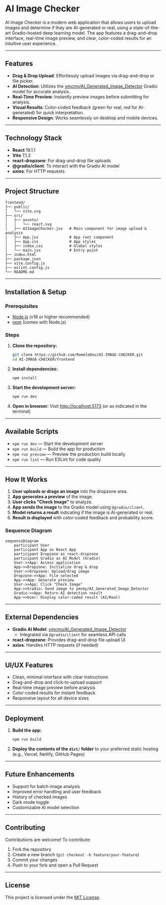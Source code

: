# AI Image Checker

AI Image Checker is a modern web application that allows users to upload images and determine if they are AI-generated or real, using a state-of-the-art Gradio-hosted deep learning model. The app features a drag-and-drop interface, real-time image preview, and clear, color-coded results for an intuitive user experience.

---

## Features

- **Drag & Drop Upload**: Effortlessly upload images via drag-and-drop or file picker.
- **AI Detection**: Utilizes the [ymcmy/AI_Generated_Image_Detector](https://huggingface.co/spaces/ymcmy/AI_Generated_Image_Detector) Gradio model for accurate analysis.
- **Real-Time Preview**: Instantly preview images before submitting for analysis.
- **Visual Results**: Color-coded feedback (green for real, red for AI-generated) for quick interpretation.
- **Responsive Design**: Works seamlessly on desktop and mobile devices.

---

## Technology Stack

- **React** 19.1.1
- **Vite** 7.1.2
- **react-dropzone**: For drag-and-drop file uploads
- **@gradio/client**: To interact with the Gradio AI model
- **axios**: For HTTP requests

---

## Project Structure

```text
frontend/
├── public/
│   └── vite.svg
├── src/
│   ├── assets/
│   │   └── react.svg
│   ├── AIImageChecker.jsx   # Main component for image upload & analysis
│   ├── App.jsx              # App root component
│   ├── App.css              # App styles
│   ├── index.css            # Global styles
│   └── main.jsx             # Entry point
├── index.html
├── package.json
├── vite.config.js
├── eslint.config.js
└── README.md
```

---

## Installation & Setup

### Prerequisites

- [Node.js](https://nodejs.org/) (v18 or higher recommended)
- [npm](https://www.npmjs.com/) (comes with Node.js)

### Steps

1. **Clone the repository:**
   ```sh
   git clone https://github.com/RomeloDev/AI-IMAGE-CHECKER.git
   cd AI-IMAGE-CHECKER/frontend
   ```
2. **Install dependencies:**
   ```sh
   npm install
   ```
3. **Start the development server:**
   ```sh
   npm run dev
   ```
4. **Open in browser:**
   Visit [http://localhost:5173](http://localhost:5173) (or as indicated in the terminal)

---

## Available Scripts

- `npm run dev` — Start the development server
- `npm run build` — Build the app for production
- `npm run preview` — Preview the production build locally
- `npm run lint` — Run ESLint for code quality

---

## How It Works

1. **User uploads or drags an image** into the dropzone area.
2. **App generates a preview** of the image.
3. **User clicks "Check Image"** to analyze.
4. **App sends the image** to the Gradio model using `@gradio/client`.
5. **Model returns a result** indicating if the image is AI-generated or real.
6. **Result is displayed** with color-coded feedback and probability score.

### Sequence Diagram

```mermaid
sequenceDiagram
    participant User
    participant App as React App
    participant Dropzone as react-dropzone
    participant Gradio as AI Model (Gradio)
    User->>App: Access application
    App->>Dropzone: Initialize drag & drop
    User->>Dropzone: Upload/drag image
    Dropzone->>App: File selected
    App->>App: Generate preview
    User->>App: Click "Check Image"
    App->>Gradio: Send image to ymcmy/AI_Generated_Image_Detector
    Gradio->>App: Return AI detection result
    App->>User: Display color-coded result (AI/Real)
```

---

## External Dependencies

- **Gradio AI Model**: [ymcmy/AI_Generated_Image_Detector](https://huggingface.co/spaces/ymcmy/AI_Generated_Image_Detector)
    - Integrated via `@gradio/client` for seamless API calls
- **react-dropzone**: Provides drag-and-drop file upload UI
- **axios**: Handles HTTP requests (if needed)

---

## UI/UX Features

- Clean, minimal interface with clear instructions
- Drag-and-drop and click-to-upload support
- Real-time image preview before analysis
- Color-coded results for instant feedback
- Responsive layout for all device sizes

---

## Deployment

1. **Build the app:**
   ```sh
   npm run build
   ```
2. **Deploy the contents of the `dist/` folder** to your preferred static hosting (e.g., Vercel, Netlify, GitHub Pages)

---

## Future Enhancements

- Support for batch image analysis
- Improved error handling and user feedback
- History of checked images
- Dark mode toggle
- Customizable AI model selection

---

## Contributing

Contributions are welcome! To contribute:

1. Fork the repository
2. Create a new branch (`git checkout -b feature/your-feature`)
3. Commit your changes
4. Push to your fork and open a Pull Request

---

## License

This project is licensed under the [MIT License](../LICENSE).
